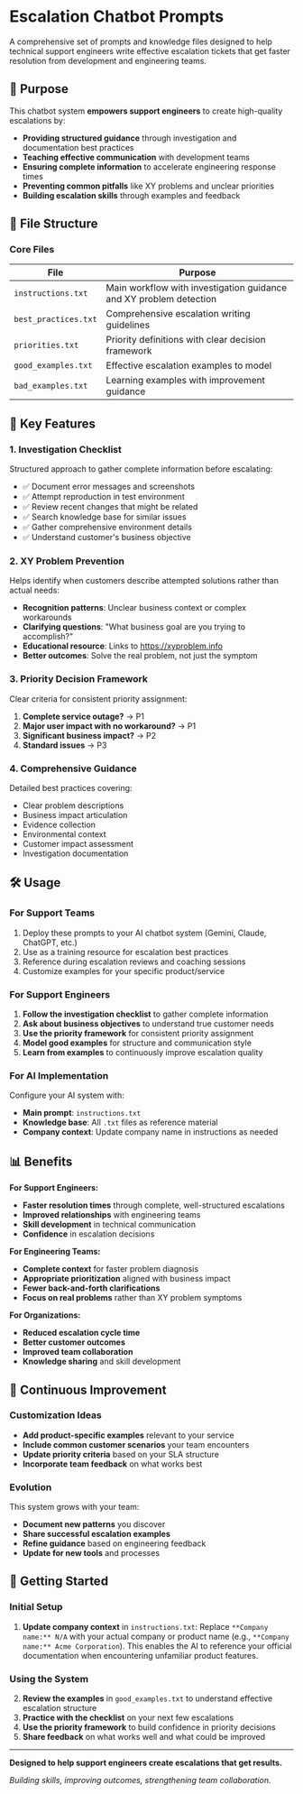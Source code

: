 # Escalation Chatbot Prompts

A comprehensive set of prompts and knowledge files designed to help technical support engineers write effective escalation tickets that get faster resolution from development and engineering teams.

## 🎯 Purpose

This chatbot system **empowers support engineers** to create high-quality escalations by:

- **Providing structured guidance** through investigation and documentation best practices
- **Teaching effective communication** with development teams
- **Ensuring complete information** to accelerate engineering response times
- **Preventing common pitfalls** like XY problems and unclear priorities
- **Building escalation skills** through examples and feedback

## 📁 File Structure

### Core Files

| File | Purpose |
|------|---------|
| `instructions.txt` | Main workflow with investigation guidance and XY problem detection |
| `best_practices.txt` | Comprehensive escalation writing guidelines |
| `priorities.txt` | Priority definitions with clear decision framework |
| `good_examples.txt` | Effective escalation examples to model |
| `bad_examples.txt` | Learning examples with improvement guidance |

## 🚀 Key Features

### 1. **Investigation Checklist**
Structured approach to gather complete information before escalating:
- ✅ Document error messages and screenshots
- ✅ Attempt reproduction in test environment
- ✅ Review recent changes that might be related
- ✅ Search knowledge base for similar issues
- ✅ Gather comprehensive environment details
- ✅ Understand customer's business objective

### 2. **XY Problem Prevention**
Helps identify when customers describe attempted solutions rather than actual needs:
- **Recognition patterns**: Unclear business context or complex workarounds
- **Clarifying questions**: "What business goal are you trying to accomplish?"
- **Educational resource**: Links to https://xyproblem.info
- **Better outcomes**: Solve the real problem, not just the symptom

### 3. **Priority Decision Framework**
Clear criteria for consistent priority assignment:
1. **Complete service outage?** → P1
2. **Major user impact with no workaround?** → P1  
3. **Significant business impact?** → P2
4. **Standard issues** → P3

### 4. **Comprehensive Guidance**
Detailed best practices covering:
- Clear problem descriptions
- Business impact articulation
- Evidence collection
- Environmental context
- Customer impact assessment
- Investigation documentation

## 🛠️ Usage

### For Support Teams
1. Deploy these prompts to your AI chatbot system (Gemini, Claude, ChatGPT, etc.)
2. Use as a training resource for escalation best practices
3. Reference during escalation reviews and coaching sessions
4. Customize examples for your specific product/service

### For Support Engineers
1. **Follow the investigation checklist** to gather complete information
2. **Ask about business objectives** to understand true customer needs
3. **Use the priority framework** for consistent priority assignment
4. **Model good examples** for structure and communication style
5. **Learn from examples** to continuously improve escalation quality

### For AI Implementation
Configure your AI system with:
- **Main prompt**: `instructions.txt`
- **Knowledge base**: All `.txt` files as reference material
- **Company context**: Update company name in instructions as needed

## 📊 Benefits

**For Support Engineers:**
- **Faster resolution times** through complete, well-structured escalations
- **Improved relationships** with engineering teams
- **Skill development** in technical communication
- **Confidence** in escalation decisions

**For Engineering Teams:**
- **Complete context** for faster problem diagnosis
- **Appropriate prioritization** aligned with business impact
- **Fewer back-and-forth clarifications**
- **Focus on real problems** rather than XY problem symptoms

**For Organizations:**
- **Reduced escalation cycle time**
- **Better customer outcomes**
- **Improved team collaboration**
- **Knowledge sharing** and skill development

## 🔄 Continuous Improvement

### Customization Ideas
- **Add product-specific examples** relevant to your service
- **Include common customer scenarios** your team encounters
- **Update priority criteria** based on your SLA structure
- **Incorporate team feedback** on what works best

### Evolution
This system grows with your team:
- **Document new patterns** you discover
- **Share successful escalation examples** 
- **Refine guidance** based on engineering feedback
- **Update for new tools** and processes

## 🤝 Getting Started

### Initial Setup
1. **Update company context** in `instructions.txt`: Replace `**Company name:** N/A` with your actual company or product name (e.g., `**Company name:** Acme Corporation`). This enables the AI to reference your official documentation when encountering unfamiliar product features.

### Using the System
2. **Review the examples** in `good_examples.txt` to understand effective escalation structure
3. **Practice with the checklist** on your next few escalations  
4. **Use the priority framework** to build confidence in priority decisions
5. **Share feedback** on what works well and what could be improved

---

**Designed to help support engineers create escalations that get results.**

*Building skills, improving outcomes, strengthening team collaboration.*